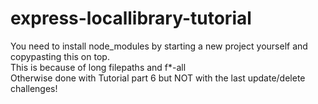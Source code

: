# express-locallibrary-tutorial
You need to install node_modules by starting a new project yourself and copypasting this on top.<br/>This is because of long filepaths and f*-all
<br/>Otherwise done with Tutorial part 6 but NOT with the last update/delete challenges!
